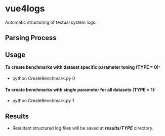 # vue4logs

Automatic structuring of textual system logs.

## Parsing Process

## Usage

#### To create benchmarks with dataset specific parameter tuning (TYPE = 0): 
- python CreateBenchmark.py 0

#### To create benchmarks with single parameter for all datasets (TYPE = 1): 
- python CreateBenchmark.py 1

## Results

- Resultant structured log files will be saved at _**results/TYPE**_ directory.
